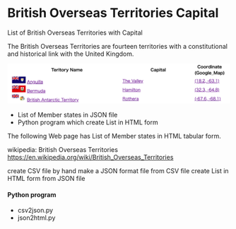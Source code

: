 British Overseas Territories Capital
===============

List of British Overseas Territories with Capital

The British Overseas Territories are fourteen territories with a constitutional and historical link with the United Kingdom.

![ british territories capital](https://github.com/ohwada/World_Countries/blob/main/british_overseas_territories_capital/screenshots/british_teritories_capital.png)

- List of Member states in JSON file
- Python program which create List in HTML form

The following Web page has List of Member states in HTML tabular form.

wikipedia: British Overseas Territories
https://en.wikipedia.org/wiki/British_Overseas_Territories

create CSV file by hand
make a JSON format file from CSV file
create List in HTML form from JSON file

#### Python program
- csv2json.py
- json2html.py

